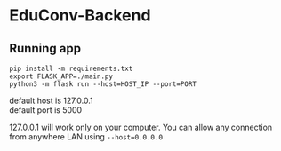 # EduConv-Backend
## Running app
```  
pip install -m requirements.txt
export FLASK_APP=./main.py
python3 -m flask run --host=HOST_IP --port=PORT
```
  default host is 127.0.0.1  
  default port is 5000
  
127.0.0.1 will work only on your computer. You can allow any connection from anywhere LAN using `--host=0.0.0.0`
